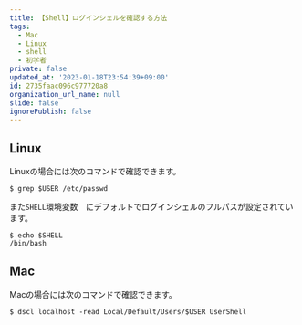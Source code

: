 ```yaml
---
title: 【Shell】ログインシェルを確認する方法
tags:
  - Mac
  - Linux
  - shell
  - 初学者
private: false
updated_at: '2023-01-18T23:54:39+09:00'
id: 2735faac096c977720a8
organization_url_name: null
slide: false
ignorePublish: false
---
```

## Linux

Linuxの場合には次のコマンドで確認できます。

```terminal
$ grep $USER /etc/passwd

```

また`SHELL`環境変数　にデフォルトでログインシェルのフルパスが設定されています。

```terminal
$ echo $SHELL
/bin/bash
```

## Mac

Macの場合には次のコマンドで確認できます。

```terminal
$ dscl localhost -read Local/Default/Users/$USER UserShell
```

